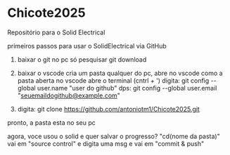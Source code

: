 # Chicote2025
Repositório para o Solid Electrical


primeiros passos para usar o SolidElectrical via GitHub

1. baixar o git no pc
        só pesquisar git download

2. baixar o vscode
        cria um pasta qualquer do pc, abre no vscode
        como a pasta aberta no vscode abre o terminal (cntrl + ')
        digita: git config --global user.name "user do github"
        dps: git config --global user.email "seuemaildogithub@example.com"

3. digita: git clone https://github.com/antoniotm1/Chicote2025.git

pronto, a pasta esta no seu pc

agora, voce usou o solid e quer salvar o progresso?
"cd(nome da pasta)"
vai em "source control" e digita uma msg e vai em "commit & push"
